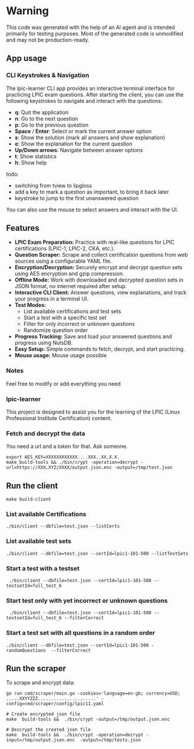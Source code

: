 # Warning
This code was generated with the help of an AI agent and is intended primarily for testing purposes. Most of the generated code is unmodified and may not be production-ready.

## App usage

### CLI Keystrokes & Navigation
The lpic-learner CLI app provides an interactive terminal interface for practicing LPIC exam questions. After starting the client, you can use the following keystrokes to navigate and interact with the questions:

- **q**: Quit the application
- **n**: Go to the next question
- **p**: Go to the previous question
- **Space** / **Enter**: Select or mark the current answer option
- **s**: Show the solution (mark all answers and show explanation)
- **e**: Show the explanation for the current question
- **Up/Down arrows**: Navigate between answer options
- **t**: Show statistics
- **h**: Show help

todo: 
- switching from tview to lipgloss
- add a key to mark a question as important, to bring it back later
- keystroke to jump to the first unanswered question


You can also use the mouse to select answers and interact with the UI.

## Features
- **LPIC Exam Preparation:** Practice with real-like questions for LPIC certifications (LPIC-1, LPIC-2, CKA, etc.).
- **Question Scraper:** Scrape and collect certification questions from web sources using a configurable YAML file.
- **Encryption/Decryption:** Securely encrypt and decrypt question sets using AES encryption and gzip compression.
- **Offline Mode:** Work with downloaded and decrypted question sets in JSON format, no internet required after setup.
- **Interactive CLI Client:** Answer questions, view explanations, and track your progress in a terminal UI.
- **Test Modes:**
  - List available certifications and test sets
  - Start a test with a specific test set
  - Filter for only incorrect or unknown questions
  - Randomize question order
- **Progress Tracking:** Save and load your answered questions and progress using NutsDB.
- **Easy Setup:** Simple commands to fetch, decrypt, and start practicing.
- **Mouse usage:** Mouse usage possible

### Notes
Feel free to modify or add everything you need

### lpic-learner
This project is designed to assist you for the learning of the LPIC (Linux Professional Institute Certification) content.  

### Fetch and decrypt the data
You need a url and a token for that. Ask someone.

```
export AES_KEY=XXXXXXXXXXXX....XXX..XX.X.X.
make build-tools && ./bin/crypt -operation=decrypt -url=https://XXX.XYZ/XXXX/output.json.enc -output=/tmp/test.json
```

## Run the client
```
make build-client
```

### List available Certifications
```
./bin/client --dbfile=test.json --listCerts
```
### List available test sets
```
./bin/client --dbfile=test.json --certId=lpic1-101-500 --listTestSets
```
### Start a test with a testset
```
 ./bin/client --dbfile=test.json --certId=lpic1-101-500 --testsetId=full_test_6
```
### Start test only with yet incorrect or unknown questions
```
 ./bin/client --dbfile=test.json --certId=lpic1-101-500 --testsetId=full_test_6 --filterCorrect
```
 ### Start a test set with all questions in a random order
 ```
 ./bin/client --dbfile=test.json --certId=lpic1-101-500 -randomQuestions  --filterCorrect

```

## Run the scraper
To scrape and encrypt data:
```
go run cmd/scraper/main.go -cookies='language=en-gb; currency=USD; .....XXYYZZZ......................' -config=cmd/scraper/config/lpic11.yaml

# Create encrypted json file
make  build-tools &&  ./bin/crypt -output=/tmp/output.json.enc

# Descrypt the created json file
make  build-tools &&  ./bin/crypt -operation=decrypt -input=/tmp/output.json.enc  -output=/tmp/tests.json
```
